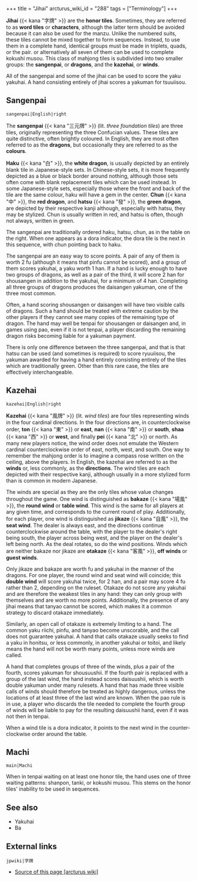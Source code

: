 +++
title = "Jihai"
arcturus_wiki_id = "288"
tags = ["Terminology"]
+++

**Jihai** {{< kana "字牌" >}} are the **honor tiles**. Sometimes, they are referred to as **word
tiles** or **characters**, although the latter term should be avoided because it can also be used
for the manzu. Unlike the numbered suits, these tiles cannot be mixed together to form sequences.
Instead, to use them in a complete hand, identical groups must be made in triplets, quads, or the
pair. or alternatively all seven of them can be used to complete kokushi musou. This class of
mahjong tiles is subdivided into two smaller groups: the **sangenpai**, or **dragons**, and the
**kazehai**, or **winds**.

All of the sangenpai and some of the jihai can be used to score the yaku yakuhai. A hand consisting
entirely of jihai scores a yakuman for tsuuiisou.

## Sangenpai

`sangenpai|English|right`

The **sangenpai** {{< kana "三元牌" >}} (lit. _three foundation tiles_) are three tiles, originally
representing the three Confucian values. These tiles are quite distinctive, often brightly coloured.
In English, they are most often referred to as the **dragons**, but occasionally they are referred
to as the **colours**.

**Haku** {{< kana "白" >}}, the **white dragon**, is usually depicted by an entirely blank tile in
Japanese-style sets. In Chinese-style sets, it is more frequently depicted as a blue or black border
around nothing, although those sets often come with blank replacement tiles which can be used
instead. In some Japanese-style sets, especially those where the front and back of the tile are the
same colour, haku will have a gem in the center. **Chun** {{< kana "中" >}}, the **red dragon**, and
**hatsu** {{< kana "發" >}}, the **green dragon**, are depicted by their respective kanji although,
especially with hatsu, they may be stylized. Chun is usually written in red, and hatsu is often,
though not always, written in green.

The sangenpai are traditionally ordered haku, hatsu, chun, as in the table on the right. When one
appears as a dora indicator, the dora tile is the next in this sequence, with chun pointing back to
haku.

The sangenpai are an easy way to score points. A pair of any of them is worth 2 fu (although it
means that pinfu cannot be scored), and a group of them scores yakuhai, a yaku worth 1 han. If a
hand is lucky enough to have two groups of dragons, as well as a pair of the third, it will score 2
han for shousangen in addition to the yakuhai, for a minimum of 4 han. Completing all three groups
of dragons produces the daisangen yakuman, one of the three most common.

Often, a hand scoring shousangen or daisangen will have two visible calls of dragons. Such a hand
should be treated with extreme caution by the other players if they cannot see many copies of the
remaining type of dragon. The hand may well be tenpai for shousangen or daisangen and, in games
using pao, even if it is not tenpai, a player discarding the remaining dragon risks becoming liable
for a yakuman payment.

There is only one difference between the three sangenpai, and that is that hatsu can be used (and
sometimes is required) to score ryuuiisou, the yakuman awarded for having a hand entirely consisting
entirely of the tiles which are traditionally green. Other than this rare case, the tiles are
effectively interchangeable.

## Kazehai

`kazehai|English|right`

**Kazehai** {{< kana "風牌" >}} (lit. _wind tiles_) are four tiles representing winds in the four
cardinal directions. In the four directions are, in counterclockwise order, **ton**
{{< kana "東" >}} or **east**, **nan** {{< kana "南" >}} or **south**, **shaa** {{< kana "西" >}} or
**west**, and finally **pei** {{< kana "北" >}} or north. As many new players notice, the wind order
does not emulate the Western cardinal counterclockwise order of east, north, west, and south. One
way to remember the mahjong order is to imagine a compass rose written on the ceiling, above the
players. In English, the kazehai are referred to as the **winds** or, less commonly, as the
**directions**. The wind tiles are each depicted with their respective kanji, although usually in a
more stylized form than is common in modern Japanese.

The winds are special as they are the only tiles whose value changes throughout the game. One wind
is distinguished as **bakaze** {{< kana "場風" >}}, the **round wind** or **table wind**. This wind
is the same for all players at any given time, and corresponds to the current round of play.
Additionally, for each player, one wind is distinguished as **jikaze** {{< kana "自風" >}}, the
**seat wind**. The dealer is always east, and the directions continue counterclockwise around the
table, with the player to the dealer's right being south, the player across being west, and the
player on the dealer's left being north. As the deal rotates, so do the wind positions. Winds which
are neither bakaze nor jikaze are **otakaze** {{< kana "客風" >}}, **off winds** or **guest winds**.

Only jikaze and bakaze are worth fu and yakuhai in the manner of the dragons. For one player, the
round wind and seat wind will coincide; this **double wind** will score yakuhai twice, for 2 han,
and a pair may score 4 fu rather than 2, depending on the ruleset. Otakaze do not score any yakuhai
and are therefore the weakest tiles in any hand: they can only group with themselves and are worth
no more points. Additionally, the presence of any jihai means that tanyao cannot be scored, which
makes it a common strategy to discard otakaze immediately.

Similarly, an open call of otakaze is extremely limiting to a hand. The common yaku riichi, pinfu,
and tanyao become unscorable, and the call does not guarantee yakuhai. A hand that calls otakaze
usually seeks to find a yaku in honitsu, or less commonly, in another yakuhai or toitoi, and likely
means the hand will not be worth many points, unless more winds are called.

A hand that completes groups of three of the winds, plus a pair of the fourth, scores yakuman for
shousuushii. If the fourth pair is replaced with a group of the last wind, the hand instead scores
daisuushii, which is worth double yakuman under many rulesets. A hand that has made three visible
calls of winds should therefore be treated as highly dangerous, unless the locations of at least
three of the last wind are known. When the pao rule is in use, a player who discards the tile needed
to complete the fourth group of winds will be liable to pay for the resulting daisuushii hand, even
if it was not then in tenpai.

When a wind tile is a dora indicator, it points to the next wind in the counter-clockwise order
around the table.

## Machi

`main|Machi`

When in tenpai waiting on at least one honor tile, the hand uses one of three waiting patterns:
shanpon, tanki, or kokushi musou. This stems on the honor tiles' inability to be used in sequences.

## See also

- Yakuhai
- Ba

## External links

`jpwiki|字牌`

- [Source of this page [arcturus wiki]](http://arcturus.su/wiki/Jihai)
